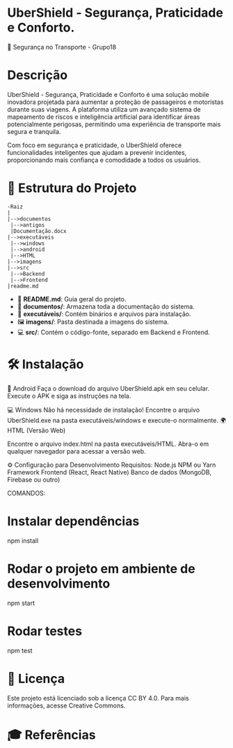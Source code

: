 # UberShield - Segurança, Praticidade e Conforto.
🚖 Segurança no Transporte - Grupo18


# Descrição
UberShield - Segurança, Praticidade e Conforto é uma solução mobile inovadora projetada para aumentar a proteção de passageiros e motoristas durante suas viagens. A plataforma utiliza um avançado sistema de mapeamento de riscos e inteligência artificial para identificar áreas potencialmente perigosas, permitindo uma experiência de transporte mais segura e tranquila.

Com foco em segurança e praticidade, o UberShield oferece funcionalidades inteligentes que ajudam a prevenir incidentes, proporcionando mais confiança e comodidade a todos os usuários.

# 📂 Estrutura do Projeto
```
-Raiz
|
|-->documentos
 |-->antigos
 |Documentação.docx
|-->executáveis
 |-->windows
 |-->android
 |-->HTML
|-->imagens
|-->src
 |-->Backend
 |-->Frontend
|readme.md
```

- 📄 **README.md**: Guia geral do projeto.  
- 📁 **documentos/**: Armazena toda a documentação do sistema.  
- 📂 **executáveis/**: Contém binários e arquivos para instalação.  
- 🖼️ **imagens/**: Pasta destinada a imagens do sistema.  
- 💻 **src/**: Contém o código-fonte, separado em Backend e Frontend.  

# 🛠 Instalação
📱 Android
Faça o download do arquivo UberShield.apk em seu celular.
Execute o APK e siga as instruções na tela.

💻 Windows
Não há necessidade de instalação!
Encontre o arquivo UberShield.exe na pasta executáveis/windows e execute-o normalmente.
🌍 HTML (Versão Web)

Encontre o arquivo index.html na pasta executáveis/HTML.
Abra-o em qualquer navegador para acessar a versão web.

⚙️ Configuração para Desenvolvimento
Requisitos:
Node.js
NPM ou Yarn
Framework Frontend (React, React Native)
Banco de dados (MongoDB, Firebase ou outro)

COMANDOS:
# Instalar dependências
npm install

# Rodar o projeto em ambiente de desenvolvimento
npm start

# Rodar testes
npm test

# 📜 Licença
Este projeto está licenciado sob a licença CC BY 4.0. Para mais informações, acesse Creative Commons.

# 🎓 Referências


